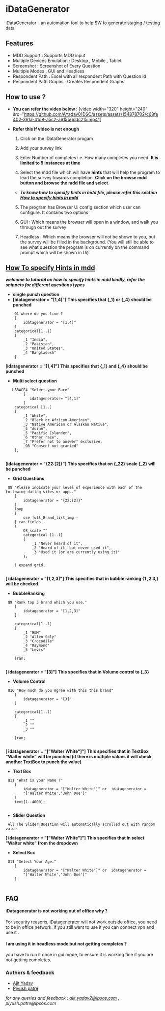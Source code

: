 
# iDataGenerator 

iDataGenerator - an automation tool to help SW to generate staging / testing data




## Features

- MDD Support : Supports MDD input 
- Multiple Devices Emulation : Desktop , Mobile , Tablet
- Screenshot : Screenshot of Every Question
- Multiple Modes :  GUI and Headless
- Respondent Path : Excel with all respondent Path with Question id
- Respondent Path Graphs : Creates Respondent Graphs 



## How to use ?

 * **You can refer the video below :**
 [video width="320" height="240" src="https://github.com/AYadav01DSC/assets/assets/154878702/c68fe402-361a-41d8-a5c2-a615b6ddc215.mp4"]

* **Refer this if video is not enough**

    1. Click on the iDataGenerator progam 
    2. Add your survey link
    3. Enter Number of completes i.e. How many completes you need. __It is limited to   5 instances at time__

    4. Select the mdd file which will have __hints__ that will help the program to lead the survey towards completion.
    __Click on the browse mdd button and browse the mdd file and select.__


   * __*To know how to specify hints in mdd file, please refer this section [How to specify hints in mdd](#how_to_specify_hints_in_mdd)*__

   5. The program has Browser Ui config section which user can configure.
It contains two options

    1. GUI : Which means the browser will open in a window, and walk you through out the survey
    2. Headless : Which means the browser will not be shown to you, but the survey will be filled in the background.
        (You will still be able to see what question the program is on currently on the command prompt which will be shown in Ui)




## [How To specify Hints in mdd](how_to_specify_hints_in_mdd)

***welcome to tutorial on how to specify hints in mdd kindly,
 refer the snippets for different questions types***

* __single punch question__
* __[idatagenerator = "[1,4]"]__ **This specifies that {_1} or {_4} should be punched**

``` 
    Q1 where do you live ?
    [
        idatagenerator = "[1,4]"
    ]
    categorical[1..1]
    {
        _1 "India",
        _2 "Pakistan",
        _3 "United States",
        _4 "Bangladesh"
    }
```
__[idatagenerator = "[1,4]"]__ **This specifies that {_1} and {_4} should be punched**

* __Multi select question__

```
   USRACE4 "Select your Race"
        [
           idatagenerator= "[4,1]"
        ]
    categorical [1..]
    {
        _1 "White",
        _2 "Black or African American",
        _3 "Native American or Alaskan Native",
        _4 "Asian",
        _5 "Pacific Islander",
        _6 "Other race",
        _7 "Prefer not to answer" exclusive,
        _98 "Consent not granted"
    };


```

__[idatagenerator =  "{22:[2]}"]__ **This specifies that on {_22} scale {_2} will be punched**

* __Grid Questions__

```
 Q8 "Please indicate your level of experience with each of the following dating sites or apps."
    [
        idatagenerator = "{22:[2]}"
    ]
    loop
    {
        use full_Brand_list_img -
    } ran fields -
    (
        Q8_scale ""
        categorical [1..1]
        {
            _1 "Never heard of it",
            _2 "Heard of it, but never used it",
            _3 "Used it (or are currently using it)"
        };

    ) expand grid;
    
```

__[ idatagenerator = "[1,2,3]"]__ **This specifies that in bubble ranking {1 ,2 3,} will be checked**

* __BubbleRanking__

```
 Q9 "Rank top 3 brand which you use."
    [
        idatagenerator = "[1,2,3]"
    ]
    
    categorical[1..1]
    {
        _1 "H&M"
        _2 "Allen Soly"
        _3 "Crocodile"
        _4 "Raymond"
        _5 "Levis"

    }ran;
    
```


__[ idatagenerator = "[3]"]__ **This specifies that in Volume control to  {_3}**

* __Volume Control__

```
 Q10 "How much do you Agree with this this brand"
    [
        idatagenerator = "[3]"
    ]
    
    categorical[1..1]
    {
        _1 ""
        _2 ""
        _3 ""

    }ran;
    
```


__[ idatagenerator = "["Walter White"]"]__ **This specifies that in TextBox "Walter white" will be punched (if there is multiple values if will check another TextBox to punch the value)**

* __Text Box__

```
 Q11 "What is your Name ?"
    [
        idatagenerator = "["Walter White"]" or  idatagenerator = 
        "['Walter White','John Doe']"  
    ]
    text[1..4000];
    
```


* __Slider Question__

```
 All The Slider Question will automatically scrolled out with random value   
```


__[ idatagenerator = "["Walter White"]"]__ **This specifies that in select "Walter white" from the dropdown**
* __Select Box__
```
 Q11 "Select Your Age."
    [
        idatagenerator = "["Walter White"]" or  idatagenerator = 
        "['Walter White','John Doe']"  
    ]
    
```





## FAQ

#### iDatagenerator is not working out of office why ?
For security reasons,
iDatagenerator will not work outside office, you need to be in office network. if you still want to use it you can connect vpn and use it .

#### I am using it in headless mode but not getting completes ? 

you have to run it once in gui mode, to ensure it is working fine if you are not getting completes.





### Authors & feedback

* [Ajit Yadav](https://github.com/mr-internetix)
* [Piyush patre](https://github.com/piyushpatro)

  
_for any queries and feedback : ajit.yadav2@ipsos.com , piyush.patre@ipsos.com_